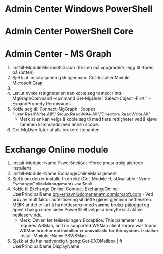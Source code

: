 # Admin Center Windows PowerShell

# Admin Center PowerShell Core

# Admin Center - MS Graph
1. Install-Module Microsoft.Graph (hvis en må oppgradere, legg til -forec på slutten)
2. Sjekk at installasjonen gikk igjennom: Get-InstalledModule Microsoft.Grap
3. 
4. List ut hvilke rettigheter en kan koble seg til med: Find-MgGraphCommand -command Get-MgUser | Select-Object -First 1 -ExpandProperty Permissions
5. Koble seg til: Connect-MgGraph -Scopes "User.ReadWrite.All","Group.ReadWrite.All","Directory.ReadWrite.All"
    - Merk at en kan velge å koble seg til med flere rettigheter ved å kjøre sammen kommando med annen scope.
6. Get-MgUser lister ut alle brukere i tenanten


# Exchange Online module
1. Install-Module -Name PowerShellGet -Force (mest trolig allerede installert)
2. Install-Module -Name ExchangeOnlineManagement
3. Sjekk om den er installert korrekt: (Get-Module -ListAvailable -Name ExchangeOnlineManagement) -ne $null 
4. Koble til Exchange Online: Connect-ExchangeOnline -UserPrincipalName brukernavn@domenenavn.onmicrosoft.com - Ved bruk av multifaktor autentisering vil dette gjøres gjennom nettleseren. MERK at det er lurt å ha nettleseren med samme bruker pålogget og åpent i bakgrunnen siden PowerShell velger å benytte sist aktive nettleservindu.
    - Merk: Om en før feilmeldingen: Exception: This parameter set requires WSMan, and no supported WSMan client
    library was found. WSMan is either not installed or unavailable for
    this system. Installer: Install-Module -Name PSWSMan
5. Sjekk at du har nødvendig tilgang: Get-EXOMailbox | ft UserPrincipalName,DisplayName



